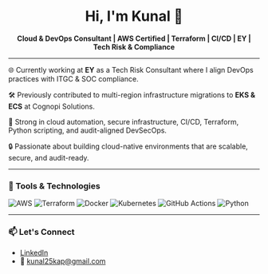 <h1 align="center">Hi, I'm Kunal 👋</h1>

<p align="center">
  <b>Cloud & DevOps Consultant | AWS Certified | Terraform | CI/CD | EY | Tech Risk & Compliance</b>
</p>

---

🌐 Currently working at **EY** as a Tech Risk Consultant where I align DevOps practices with ITGC & SOC compliance.

🛠️ Previously contributed to multi-region infrastructure migrations to **EKS & ECS** at Cognopi Solutions.

🚀 Strong in cloud automation, secure infrastructure, CI/CD, Terraform, Python scripting, and audit-aligned DevSecOps.

🔒 Passionate about building cloud-native environments that are scalable, secure, and audit-ready.

---

### 🔧 Tools & Technologies
![AWS](https://img.shields.io/badge/AWS-orange?style=for-the-badge&logo=amazon-aws)
![Terraform](https://img.shields.io/badge/Terraform-5f43dc?style=for-the-badge&logo=terraform)
![Docker](https://img.shields.io/badge/Docker-0db7ed?style=for-the-badge&logo=docker)
![Kubernetes](https://img.shields.io/badge/Kubernetes-326ce5?style=for-the-badge&logo=kubernetes)
![GitHub Actions](https://img.shields.io/badge/GitHub%20Actions-2088FF?style=for-the-badge&logo=github-actions)
![Python](https://img.shields.io/badge/Python-3776AB?style=for-the-badge&logo=python)

---

### 📫 Let's Connect
- [LinkedIn](https://linkedin.com/in/kunal-your-handle)
- 📧 kunal25kap@gmail.com

